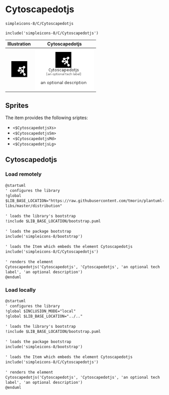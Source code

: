 # Cytoscapedotjs


```text
simpleicons-8/C/Cytoscapedotjs
```

```text
include('simpleicons-8/C/Cytoscapedotjs')
```



| Illustration | Cytoscapedotjs |
| :---: | :---: |
| ![illustration for Illustration](../../simpleicons-8/C/Cytoscapedotjs.png) | ![illustration for Cytoscapedotjs](../../simpleicons-8/C/Cytoscapedotjs.Local.png) |



## Sprites
The item provides the following sriptes:

- `<$CytoscapedotjsXs>`
- `<$CytoscapedotjsSm>`
- `<$CytoscapedotjsMd>`
- `<$CytoscapedotjsLg>`





## Cytoscapedotjs

### Load remotely
```plantuml
@startuml
' configures the library
!global $LIB_BASE_LOCATION="https://raw.githubusercontent.com/tmorin/plantuml-libs/master/distribution"

' loads the library's bootstrap
!include $LIB_BASE_LOCATION/bootstrap.puml

' loads the package bootstrap
include('simpleicons-8/bootstrap')

' loads the Item which embeds the element Cytoscapedotjs
include('simpleicons-8/C/Cytoscapedotjs')

' renders the element
Cytoscapedotjs('Cytoscapedotjs', 'Cytoscapedotjs', 'an optional tech label', 'an optional description')
@enduml
```

### Load locally
```plantuml
@startuml
' configures the library
!global $INCLUSION_MODE="local"
!global $LIB_BASE_LOCATION="../.."

' loads the library's bootstrap
!include $LIB_BASE_LOCATION/bootstrap.puml

' loads the package bootstrap
include('simpleicons-8/bootstrap')

' loads the Item which embeds the element Cytoscapedotjs
include('simpleicons-8/C/Cytoscapedotjs')

' renders the element
Cytoscapedotjs('Cytoscapedotjs', 'Cytoscapedotjs', 'an optional tech label', 'an optional description')
@enduml
```

